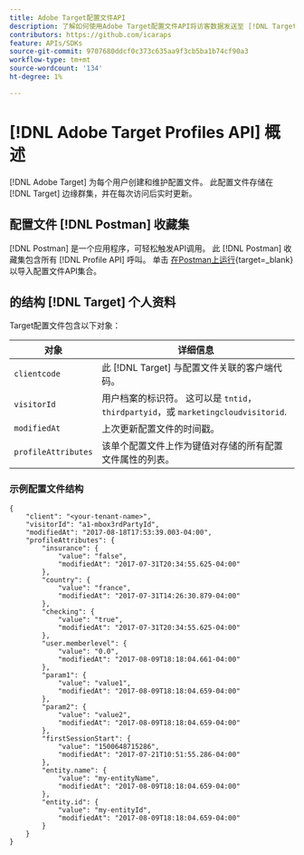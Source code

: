 ```yaml
---
title: Adobe Target配置文件API
description: 了解如何使用Adobe Target配置文件API将访客数据发送至 [!DNL Target].
contributors: https://github.com/icaraps
feature: APIs/SDKs
source-git-commit: 9707680ddcf0c373c635aa9f3cb5ba1b74cf90a3
workflow-type: tm+mt
source-wordcount: '134'
ht-degree: 1%

---
```


# [!DNL Adobe Target Profiles API] 概述

[!DNL Adobe Target] 为每个用户创建和维护配置文件。 此配置文件存储在 [!DNL Target] 边缘群集，并在每次访问后实时更新。

## 配置文件 [!DNL Postman] 收藏集

[!DNL Postman] 是一个应用程序，可轻松触发API调用。 此 [!DNL Postman] 收藏集包含所有 [!DNL Profile API] 呼叫。 单击 [在Postman上运行](https://www.getpostman.com/collections/ec7376f9028977ccaa99){target=_blank} 以导入配置文件API集合。

## 的结构 [!DNL Target] 个人资料

Target配置文件包含以下对象：

| 对象 | 详细信息 |
| --- | --- |
| `clientcode` | 此 [!DNL Target] 与配置文件关联的客户端代码。 |
| `visitorId` | 用户档案的标识符。 这可以是 `tntid`， `thirdpartyid`，或 `marketingcloudvisitorid`. |
| `modifiedAt` | 上次更新配置文件的时间戳。 |
| `profileAttributes` | 该单个配置文件上作为键值对存储的所有配置文件属性的列表。 |

### 示例配置文件结构

```
{
    "client": "<your-tenant-name>",
    "visitorId": "a1-mbox3rdPartyId",
    "modifiedAt": "2017-08-18T17:53:39.003-04:00",
    "profileAttributes": {
        "insurance": {
            "value": "false",
            "modifiedAt": "2017-07-31T20:34:55.625-04:00"
        },
        "country": {
            "value": "france",
            "modifiedAt": "2017-07-31T14:26:30.879-04:00"
        },
        "checking": {
            "value": "true",
            "modifiedAt": "2017-07-31T20:34:55.625-04:00"
        },
        "user.memberlevel": {
            "value": "0.0",
            "modifiedAt": "2017-08-09T18:18:04.661-04:00"
        },
        "param1": {
            "value": "value1",
            "modifiedAt": "2017-08-09T18:18:04.659-04:00"
        },
        "param2": {
            "value": "value2",
            "modifiedAt": "2017-08-09T18:18:04.659-04:00"
        },
        "firstSessionStart": {
            "value": "1500648715286",
            "modifiedAt": "2017-07-21T10:51:55.286-04:00"
        },
        "entity.name": {
            "value": "my-entityName",
            "modifiedAt": "2017-08-09T18:18:04.659-04:00"
        },
        "entity.id": {
            "value": "my-entityId",
            "modifiedAt": "2017-08-09T18:18:04.659-04:00"
        }
    }
}
```
